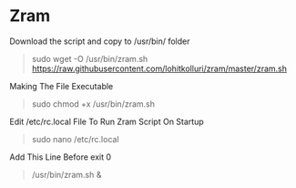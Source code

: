 # Zram

Download the script and copy to /usr/bin/ folder
> sudo wget -O /usr/bin/zram.sh https://raw.githubusercontent.com/lohitkolluri/zram/master/zram.sh

Making The File Executable
> sudo chmod +x /usr/bin/zram.sh

Edit /etc/rc.local File To Run Zram Script On Startup
> sudo nano /etc/rc.local

Add This Line Before exit 0
> /usr/bin/zram.sh &
